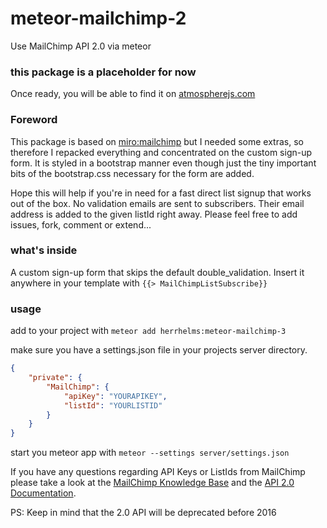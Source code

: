 # meteor-mailchimp-2
Use MailChimp API 2.0 via meteor

### this package is a placeholder for now

Once ready, you will be able to find it on [atmospherejs.com](https://atmospherejs.com/herrhelms)

### Foreword

This package is based on [miro:mailchimp](https://github.com/MiroHibler/meteor-mailchimp/tree/v0.4.2) but I needed some extras, so therefore I repacked everything and concentrated on the custom sign-up form.
It is styled in a bootstrap manner even though just the tiny important bits of the bootstrap.css necessary for the form are added.

Hope this will help if you're in need for a fast direct list signup that works out of the box. No validation emails are sent to subscribers. Their email address is added to the given listId right away.
Please feel free to add issues, fork, comment or extend...

### what's inside

A custom sign-up form that skips the default double_validation. Insert it anywhere in your template with `{{> MailChimpListSubscribe}}`

### usage

add to your project with `meteor add herrhelms:meteor-mailchimp-3`

make sure you have a settings.json file in your projects server directory.

```json
{
    "private": {
        "MailChimp": {
            "apiKey": "YOURAPIKEY",
            "listId": "YOURLISTID"
        }
    }
}
```

start you meteor app with `meteor --settings server/settings.json`

If you have any questions regarding API Keys or ListIds from MailChimp please take a look at the [MailChimp Knowledge Base](http://kb.mailchimp.com) and the [API 2.0 Documentation](http://kb.mailchimp.com/api/).

PS: Keep in mind that the 2.0 API will be deprecated before 2016
